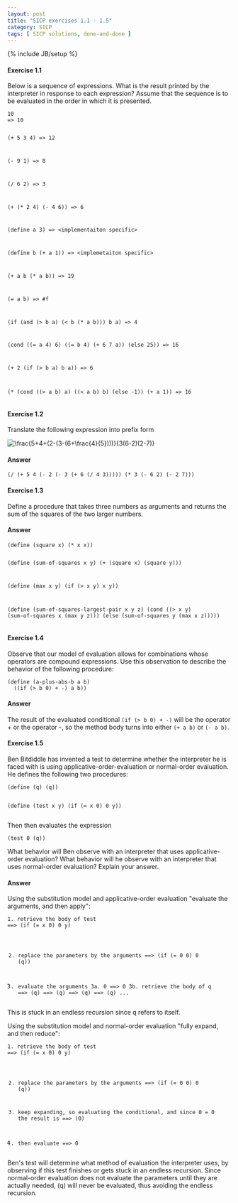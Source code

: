 ```yaml
---
layout: post
title: "SICP exercises 1.1 - 1.5"
category: SICP
tags: [ SICP solutions, done-and-done ]
---
```

{% include JB/setup %}
<h4 id="exercise-1.1">Exercise 1.1</h4>
<p>Below is a sequence of expressions. What is the result printed by the interpreter in response to each expression? Assume that the sequence is to be evaluated in the order in which it is presented.</p>
<pre><code>10
=&gt; 10

(+ 5 3 4)
=&gt; 12

(- 9 1)
=&gt; 8

(/ 6 2)
=&gt; 3

(+ (* 2 4) (- 4 6))
=&gt; 6

(define a 3)
=&gt; &lt;implementaiton specific&gt;

(define b (+ a 1))
=&gt; &lt;implemetaiton specific&gt;

(+ a b (* a b))
=&gt; 19

(= a b)
=&gt; #f

(if (and (&gt; b a) (&lt; b (* a b)))
    b
    a)
=&gt; 4

(cond ((= a 4) 6)
      ((= b 4) (+ 6 7 a))
      (else 25))
=&gt; 16

(+ 2 (if (&gt; b a) b a))
=&gt; 6

(* (cond ((&gt; a b) a)
         ((&lt; a b) b)
         (else -1))
   (+ a 1))
=&gt; 16
</code></pre>
<h4 id="exercise-1.2">Exercise 1.2</h4>
<p>Translate the following expression into prefix form</p>
<p><img src="http://chart.apis.google.com/chart?cht=tx&amp;chl=%5Cfrac%7B5%2B4%2B%282-%283-%286%2B%5Cfrac%7B4%7D%7B5%7D%29%29%29%7D%7B3%286-2%29%282-7%29%7D" alt="\frac{5+4+(2-(3-(6+\frac{4}{5})))}{3(6-2)(2-7)}" title="\frac{5+4+(2-(3-(6+\frac{4}{5})))}{3(6-2)(2-7)}" /></p>
<h4 id="answer">Answer</h4>
<pre><code>(/ (+ 5 4 (- 2 (- 3 (+ 6 (/ 4 3))))) (* 3 (- 6 2) (- 2 7)))
</code></pre>
<h4 id="exercise-1.3">Exercise 1.3</h4>
<p>Define a procedure that takes three numbers as arguments and returns the sum of the squares of the two larger numbers.</p>
<h4 id="answer-1">Answer</h4>
<pre><code>(define (square x) (* x x))

(define (sum-of-squares x y) (+ (square x) (square y)))

(define (max x y) (if (&gt; x y) x y))

(define (sum-of-squares-largest-pair x y z)
    (cond ((&gt; x y) (sum-of-squares x (max y z)))
          (else (sum-of-squares y (max x z)))))
</code></pre>
<h4 id="exercise-1.4">Exercise 1.4</h4>
<p>Observe that our model of evaluation allows for combinations whose operators are compound expressions. Use this observation to describe the behavior of the following procedure:</p>
<pre><code>(define (a-plus-abs-b a b)
  ((if (&gt; b 0) + -) a b))
</code></pre>
<h4 id="answer-2">Answer</h4>
<p>The result of the evaluated conditional <code>(if (&gt; b 0) + -)</code> will be the operator + or the operator -, so the method body turns into either <code>(+ a b)</code> or <code>(- a b)</code>.</p>
<h4 id="exercise-1.5">Exercise 1.5</h4>
<p>Ben Bitdiddle has invented a test to determine whether the interpreter he is faced with is using applicative-order-evaluation or normal-order evaluation. He defines the following two procedures:</p>
<pre><code>(define (q) (q))

(define (test x y)
  (if (= x 0)
      0
      y))
</code></pre>
<p>Then then evaluates the expression</p>
<pre><code>(test 0 (q))
</code></pre>
<p>What behavior will Ben observe with an interpreter that uses applicative-order evaluation? What behavior will he observe with an interpreter that uses normal-order evaluation? Explain your answer.</p>
<h4 id="answer-3">Answer</h4>
<p>Using the substitution model and applicative-order evaluation &quot;evaluate the arguments, and then apply&quot;:</p>
<pre><code>1. retrieve the body of test
==&gt; (if (= x 0) 0 y)

2. replace the parameters by the arguments
==&gt; (if (= 0 0) 0 (q))

3. evaluate the arguments
3a. 0 ==&gt; 0
3b. retrieve the body of q
==&gt; (q) ==&gt; (q) ==&gt; (q) ==&gt; (q) ...
</code></pre>
<p>This is stuck in an endless recursion since q refers to itself.</p>
<p>Using the substitution model and normal-order evaluation &quot;fully expand, and then reduce&quot;:</p>
<pre><code>1. retrieve the body of test
==&gt; (if (= x 0) 0 y)

2. replace the parameters by the arguments
==&gt; (if (= 0 0) 0 (q))

3. keep expanding, so evaluating the conditional, and since 0 = 0 the result is
==&gt; (0)

4. then evaluate
==&gt; 0
</code></pre>
<p>Ben's test will determine what method of evaluation the interpreter uses, by observing if this test finishes or gets stuck in an endless recursion. Since normal-order evaluation does not evaluate the parameters until they are actually needed, (q) will never be evaluated, thus avoiding the endless recursion.</p>
